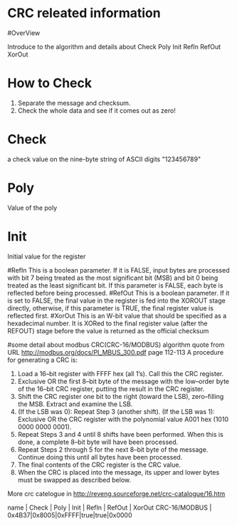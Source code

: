 # CRC releated information

#OverView

Introduce to the algorithm and  details about Check Poly Init RefIn RefOut XorOut

# How to Check 

1. Separate the message and checksum.
2. Check the whole data and see if it comes out as zero!

# Check
 a check value on the nine-byte string of ASCII digits "123456789"
# Poly
Value of the poly
# Init
Initial value for the register

#RefIn
This is a boolean parameter. If it is FALSE, input bytes are
   processed with bit 7 being treated as the most significant bit
   (MSB) and bit 0 being treated as the least significant bit. If this
   parameter is FALSE, each byte is reflected before being processed.
#RefOut
This is a boolean parameter. If it is set to FALSE, the
   final value in the register is fed into the XOROUT stage directly,
   otherwise, if this parameter is TRUE, the final register value is
   reflected first.
#XorOut
This is an W-bit value that should be specified as a
   hexadecimal number. It is XORed to the final register value (after
   the REFOUT) stage before the value is returned as the official
   checksum

#some detail about modbus CRC(CRC-16/MODBUS) algorithm quote from URL
http://modbus.org/docs/PI_MBUS_300.pdf
page 112-113
A procedure for generating a CRC is:
1. Load a 16–bit register with FFFF hex (all 1’s). Call this the CRC register.
2. Exclusive OR the first 8–bit byte of the message with the low–order byte
of the 16–bit CRC register, putting the result in the CRC register.
3. Shift the CRC register one bit to the right (toward the LSB), zero–filling the
MSB. Extract and examine the LSB.
4. (If the LSB was 0): Repeat Step 3 (another shift).
(If the LSB was 1): Exclusive OR the CRC register with the polynomial
value A001 hex (1010 0000 0000 0001).
5. Repeat Steps 3 and 4 until 8 shifts have been performed. When this is
done, a complete 8–bit byte will have been processed.
6. Repeat Steps 2 through 5 for the next 8–bit byte of the message.
Continue doing this until all bytes have been processed.
7. The final contents of the CRC register is the CRC value.
8. When the CRC is placed into the message, its upper and lower bytes
must be swapped as described below.


More crc catelogue  in 
http://reveng.sourceforge.net/crc-catalogue/16.htm

name | Check  | Poly  |  Init  | RefIn | RefOut |  XorOut
CRC-16/MODBUS | 0x4B37|0x8005|0xFFFF|true|true|0x0000
